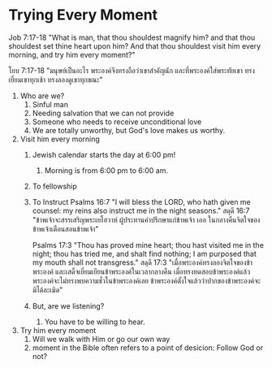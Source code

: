 # Trying Every Moment

Job 7:17-18 "What is man, that thou shouldest magnify him? and that thou shouldest set thine heart upon him? And that thou shouldest visit him every morning, and try him every moment?"

โยบ 7:17-18 "มนุษย์เป็นอะไร พระองค์จึงทรงถือว่าเขาสำคัญนัก และที่พระองค์ใส่พระทัยเขา ทรงเยี่ยมเขาทุกเช้า ทรงลองดูเขาทุกขณะ"


1. Who are we?
	1. Sinful man
	2. Needing salvation that we can not provide
	3. Someone who needs to receive unconditional love
	4. We are totally unworthy, but God's love makes us worthy.
2. Visit him every morning
	1. Jewish calendar starts the day at 6:00 pm!
		1. Morning is from 6:00 pm to 6:00 am.
	2. To fellowship
	3. To Instruct
		Psalms 16:7 "I will bless the LORD, who hath given me counsel: my reins also instruct me in the night seasons."
		สดุดี 16:7 "ข้าพเจ้าจะสรรเสริญพระเยโฮวาห์ ผู้ประทานคำปรึกษาแก่ข้าพเจ้า เออ ในกลางคืนจิตใจของข้าพเจ้าเตือนสอนข้าพเจ้า"
		
		Psalms 17:3 "Thou has proved mine heart; thou hast visited me in the night; thou has tried me, and shalt find nothing; I am purposed that my mouth shall not transgress."
		สดุดี 17:3 "เมื่อพระองค์ทรงลองจิตใจของข้าพระองค์ และเสด็จเยี่ยมเยียนข้าพระองค์ในเวลากลางคืน เมื่อทรงทดสอบข้าพระองค์แล้ว พระองค์จะไม่ทรงพบความชั่วในข้าพระองค์เลย ข้าพระองค์ตั้งใจแล้วว่าปากของข้าพระองค์จะมิได้ละเมิด"

	4. But, are we listening?
		1. You have to be willing to hear.
3. Try him every moment
	1. Will we walk with Him or go our own way
	2. moment in the Bible often refers to a point of desicion: Follow God or not?